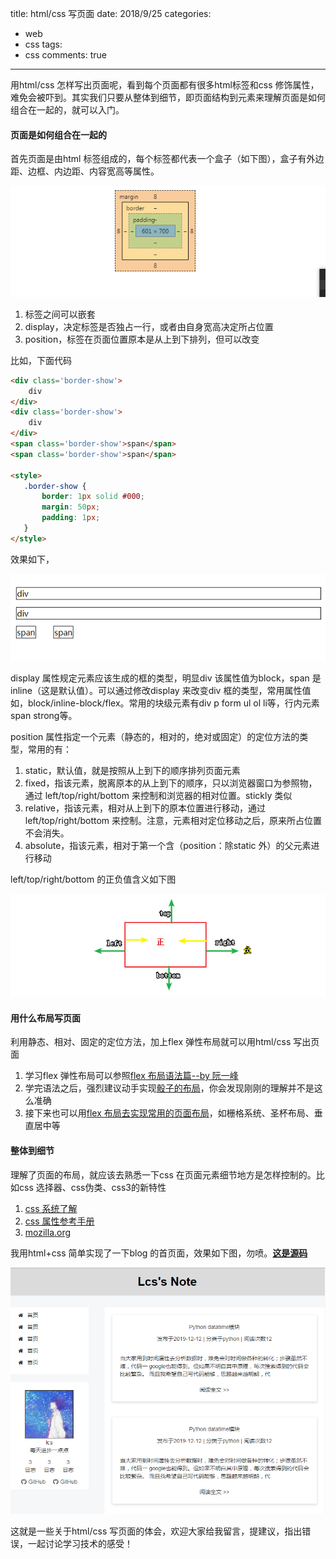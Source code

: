 title: html/css 写页面
date: 2018/9/25
categories:

- web
- css
tags:
- css
comments: true
---

用html/css 怎样写出页面呢，看到每个页面都有很多html标签和css 修饰属性，难免会被吓到。其实我们只要从整体到细节，即页面结构到元素来理解页面是如何组合在一起的，就可以入门。

#### 页面是如何组合在一起的
首先页面是由html 标签组成的，每个标签都代表一个盒子（如下图），盒子有外边距、边框、内边距、内容宽高等属性。

![box](/images/20180925/box.png)

1. 标签之间可以嵌套
2. display，决定标签是否独占一行，或者由自身宽高决定所占位置
3. position，标签在页面位置原本是从上到下排列，但可以改变

比如，下面代码
```html
<div class='border-show'>
    div 
</div>
<div class='border-show'>
    div 
</div>
<span class='border-show'>span</span>
<span class='border-show'>span</span>

<style>
   .border-show {
       border: 1px solid #000;
       margin: 50px;
       padding: 1px;
   }
</style>
```
效果如下，

![div_span](/images/20180925/div_span.png)

display 属性规定元素应该生成的框的类型，明显div 该属性值为block，span 是inline（这是默认值）。可以通过修改display 来改变div 框的类型，常用属性值如，block/inline-block/flex。常用的块级元素有div p form ul ol li等，行内元素span strong等。

position 属性指定一个元素（静态的，相对的，绝对或固定）的定位方法的类型，常用的有：
1. static，默认值，就是按照从上到下的顺序排列页面元素
2. fixed，指该元素，脱离原本的从上到下的顺序，只以浏览器窗口为参照物，通过 left/top/right/bottom 来控制和浏览器的相对位置。stickly 类似
3. relative，指该元素，相对从上到下的原本位置进行移动，通过left/top/right/bottom 来控制。注意，元素相对定位移动之后，原来所占位置不会消失。
4. absolute，指该元素，相对于第一个含（position：除static 外）的父元素进行移动

left/top/right/bottom 的正负值含义如下图

![position](/images/20180925/position.png)

#### 用什么布局写页面
利用静态、相对、固定的定位方法，加上flex 弹性布局就可以用html/css 写出页面
1. 学习flex 弹性布局可以参照[flex 布局语法篇--by 阮一峰](http://www.ruanyifeng.com/blog/2015/07/flex-grammar.html)
2. 学完语法之后，强烈建议动手实现[骰子的布局](http://www.ruanyifeng.com/blog/2015/07/flex-examples.html)，你会发现刚刚的理解并不是这么准确
3. 接下来也可以用[flex 布局去实现常用的页面布局](https://magic-akari.github.io/solved-by-flexbox/)，如栅格系统、圣杯布局、垂直居中等

#### 整体到细节
理解了页面的布局，就应该去熟悉一下css 在页面元素细节地方是怎样控制的。比如css 选择器、css伪类、css3的新特性
1. [css 系统了解](http://www.runoob.com/css/css-tutorial.html)
2. [css 属性参考手册](http://www.runoob.com/cssref/css-reference.html)
3. [mozilla.org](https://developer.mozilla.org/en-US/docs/Web/CSS)

我用html+css 简单实现了一下blog 的首页面，效果如下图，勿喷。[**这是源码**](https://github.com/lics1216/web_shijian/tree/html+css)

![html+css](/images/20180925/html+css.png)




这就是一些关于html/css 写页面的体会，欢迎大家给我留言，提建议，指出错误，一起讨论学习技术的感受！